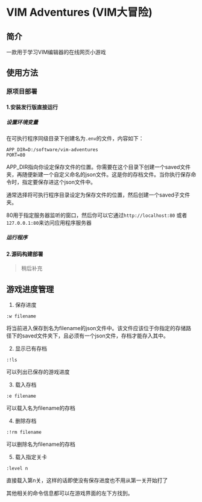 # VIM Adventures (VIM大冒险)

## 简介

一款用于学习VIM编辑器的在线网页小游戏

## 使用方法

### 原项目部署

#### 1.安装发行版直接运行

##### 设置环境变量

在可执行程序同级目录下创建名为`.env`的文件，内容如下：
```
APP_DIR=D:/software/vim-adventures
PORT=80
```

APP_DIR指向你设定保存文件的位置。你需要在这个目录下创建一个saved文件夹，再随便新建一个自定义命名的json文件。这是你的存档文件。当你执行保存命令时，指定要保存进这个json文件中。

通常选择将可执行程序目录设定为保存文件的位置，然后创建一个saved子文件夹。

80用于指定服务器监听的窗口，然后你可以它通过`http://localhost:80` 或者`127.0.0.1:80`来访问应用程序服务器

##### 运行程序

#### 2.源码构建部署

> 稍后补充

## **游戏进度管理**

1. 保存进度

`:w filename`

将当前进入保存到名为filename的json文件中。该文件应该位于你指定的存储路径下的saved文件夹下，且必须有一个json文件，存档才能存入其中。

2. 显示已有存档

`:!ls`

可以列出已保存的游戏进度

3. 载入存档

`:e filename`

可以载入名为filename的存档

4. 删除存档

`:!rm filename`

可以删除名为filename的存档

5. 载入指定关卡

`:level n`

直接载入第n关，这样的话即使没有保存进度也不用从第一关开始打了

其他相关的命令信息都可以在游戏界面的左下方找到。
